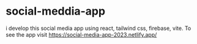 # social-meddia-app
i develop this social media app using react, tailwind css, firebase, vite. To see the app visit https://social-media-app-2023.netlify.app/
